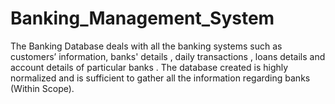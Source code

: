 # Banking_Management_System
 The Banking Database deals with all the banking systems such as customers’ information, banks' details , daily transactions , loans details and account details of particular banks . The database created is highly normalized and is sufficient to gather all the information regarding banks (Within Scope).   

